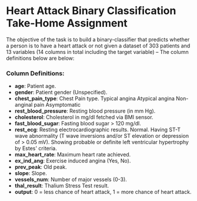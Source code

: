 # Heart Attack Binary Classification Take-Home Assignment

The objective of the task is to build a binary-classifier that predicts whether a person is to have a heart attack or not given a dataset of 303 patients and 13 variables (14 columns in total including the target variable) – The column definitions below are below:

### Column Definitions:

- **age**: Patient age.
- **gender**: Patient gender (Unspecified).
- **chest_pain_type**: Chest Pain type.
        Typical angina
        Atypical angina
        Non-anginal pain
        Asymptomatic
- **rest_blood_pressure**: Resting blood pressure (in mm Hg).
- **cholesterol**: Cholesterol in mg/dl fetched via BMI sensor.
- **fast_blood_sugar**: Fasting blood sugar > 120 mg/dl.
- **rest_ecg**: Resting electrocardiographic results.
        Normal.
        Having ST-T wave abnormality (T wave inversions and/or ST elevation or depression of > 0.05 mV).
        Showing probable or definite left ventricular hypertrophy by Estes' criteria.
- **max_heart_rate**: Maximum heart rate achieved.
- **ex_ind_ang**: Exercise induced angina (Yes, No).
- **prev_peak**: Old peak.
- **slope**: Slope.
- **vessels_num**: Number of major vessels (0-3).
- **thal_result**: Thalium Stress Test result.
- **output**: 0 = less chance of heart attack, 1 = more chance of heart attack.
<br><br>



